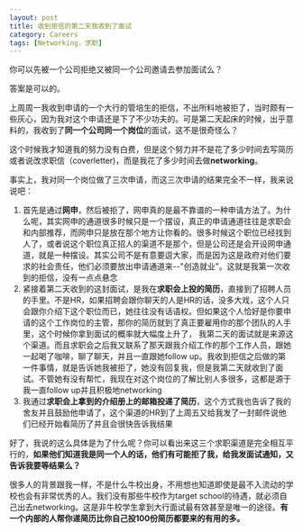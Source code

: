 ```yaml
---
layout: post
title: 收到拒信的第二天我收到了面试
category: Careers
tags: [Networking，求职]
---
```



你可以先被一个公司拒绝又被同一个公司邀请去参加面试么？ 

答案是可以的。

上周周一我收到申请的一个大行的管培生的拒信，不出所料地被拒了，当时颇有一些灰心，因为我对这个申请还是下了不少功夫的。可是第二天起床的时候，出乎意料的，我收到了**同一个公司同一个岗位**的面试，这不是很奇怪么？

这个时候我才知道我的努力没有白费，但是这个努力并不是花了多少时间去写简历或者说改求职信（coverletter)，而是我花了多少时间去做**networking**。

事实上，我对同一个岗位做了三次申请，而这三次申请的结果完全不一样，我来说说吧：

1. 首先是通过**网申**，然后被拒了，网申真的是最不靠谱的一种申请方法了。为什么呢，其实网申的通道很多时候只是一个摆设，真正的申请通道往往是求职会和内部推荐，而网申只是放在那个地方让你看的。很多时候这个职位已经找到人了，或者说这个职位真正招人的渠道不是那个，但是公司还是会开设网申通道，就是一种摆设。其实公司不是有意要逗大家，而是因为这是政府对他们要求的社会责任，他们必须要放出申请通道来--"创造就业"。这就是我第一次收到的拒信，没有一点点悬念
2. 紧接着第二天收到的这封面试，是我在**求职会上投的简历**，直接到了招聘人员的手里。不是HR，如果招聘会跟你聊天的人是HR的话，没多大戏，这个人只会跟你介绍下这个职位而已，她往往没有话语权。但如果这个人恰好是你要申请的这个工作岗位的主管，那你的简历就到了真正要雇用你的那个团队的人手里，这个时候你拿到面试的概率就大幅度上升了， 我第二天的面试就是来源这个渠道。而且求职会之后我又联系了那天跟我介绍工作的那个工作人员，跟她一起喝了咖啡，聊了聊天，并且一直跟她follow up。我收到拒信之后做的第一件事情，就是告诉她我被拒了，她没有回复我，但是我第二天就收到了面试。不管她有没有帮忙，我现在对这个岗位的了解比别人多很多，这都是源于我一直follow up并且积极地networking
3. 我通过**求职会上拿到的介绍册上的邮箱投递了简历**，这个方式我也告诉了我的舍友并且鼓励他申请了，这个渠道的HR到了上周五又给我发了一封邮件说他们已经开始看简历了并且会很快告诉我结果

好了，我说的这么具体是为了什么呢？你可以看出来这三个求职渠道是完全相互平行的，**如果他们知道我是同一个人的话，他们有可能拒了我，给我发面试通知，又告诉我要等结果么？**

很多人的背景跟我一样，不是什么牛校出身，不用想也知道即使是最不入流动的学校也会有非常优秀的人。我们没有那些牛校作为target school的待遇，就必须自己出去networking。这是非牛校学生拿到大行面试最有效甚至是唯一的途径。**有一个内部的人帮你递简历比你自己投100份简历都要来的有用的多。**